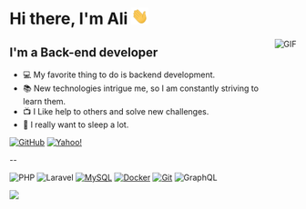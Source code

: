# Hi there, I'm Ali  <img width="30px" src="https://github.com/SatYu26/SatYu26/raw/master/Assets/Hi.gif" />

<img align="right" alt="GIF" height="190px" src="https://octodex.github.com/images/Fintechtocat.png" />

## I'm a Back-end developer

- 💻 My favorite thing to do is backend development.
- 📚 New technologies intrigue me, so I am constantly striving to learn them.
- 📺 I Like help to others and solve new challenges.
- 🔴 I really want to sleep a lot.

[![GitHub](https://img.shields.io/badge/GitHub-100000?style=for-the-badge&logo=github&logoColor=white)](https://github.com/alissn)
[![Yahoo!](https://img.shields.io/badge/Yahoo!-6001D2?style=for-the-badge&logo=Yahoo!&logoColor=white)](a_s47_1@yahoo.com)


--

![PHP](https://img.shields.io/badge/php-%23777BB4.svg?style=for-the-badge&logo=php&logoColor=white)
![Laravel](https://img.shields.io/badge/laravel-%23FF2D20.svg?style=for-the-badge&logo=laravel&logoColor=white)
[![MySQL](https://img.shields.io/badge/MySQL-00000F?style=for-the-badge&logo=mysql&logoColor=white)]()
[![Docker](https://img.shields.io/badge/Docker-2CA5E0?style=for-the-badge&logo=docker&logoColor=white)]()
[![Git](https://img.shields.io/badge/Git-F05032?style=for-the-badge&logo=git&logoColor=white)]()
![GraphQL](https://img.shields.io/badge/-GraphQL-E10098?style=for-the-badge&logo=graphql&logoColor=white)


<img src="https://imgur.com/rilHVxA.png"/>
